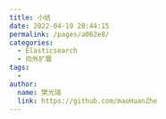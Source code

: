 ```yaml
---
title: 小结
date: 2022-04-19 20:44:15
permalink: /pages/a062e8/
categories:
  - Elasticsearch
  - 向外扩展
tags:
  - 
author: 
  name: 樊光瑞
  link: https://github.com/maoHuanZhe
---
```

